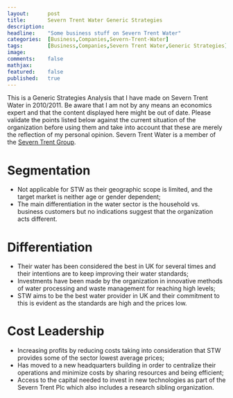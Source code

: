 ```yaml
---
layout:      post
title:       Severn Trent Water Generic Strategies
description: 
headline:    "Some business stuff on Severn Trent Water"
categories:  [Business,Companies,Severn-Trent-Water]
tags:        [Business,Companies,Severn Trent Water,Generic Strategies]
image:       
comments:    false
mathjax:     
featured:    false
published:   true
---
```


This is a Generic Strategies Analysis that I have made on Severn Trent Water in 2010/2011. Be aware that I am not by any means an economics expert and that the content displayed here might be out of date. Please validate the points listed below against the current situation of the organization before using them and take into account that these are merely the reflection of my personal opinion. Severn Trent Water is a member of the [Severn Trent Group](http://www.severntrent.co.uk/).

# Segmentation
* Not applicable for STW as their geographic scope is limited, and the target market is neither age or gender dependent;
* The main differentiation in the water sector is the household vs. business customers but no indications suggest that the organization acts different.

# Differentiation
* Their water has been considered the best in UK for several times and their intentions are to keep improving their water standards;
* Investments have been made by the organization in innovative methods of water processing and waste management for reaching high levels;
* STW aims to be the best water provider in UK and their commitment to this is evident as the standards are high and the prices low.

# Cost Leadership
* Increasing profits by reducing costs taking into consideration that STW provides some of the sector lowest average prices;
* Has moved to a new headquarters building in order to centralize their operations and minimize costs by sharing resources and being efficient;
* Access to the capital needed to invest in new technologies as part of the Severn Trent Plc which also includes a research sibling organization.
